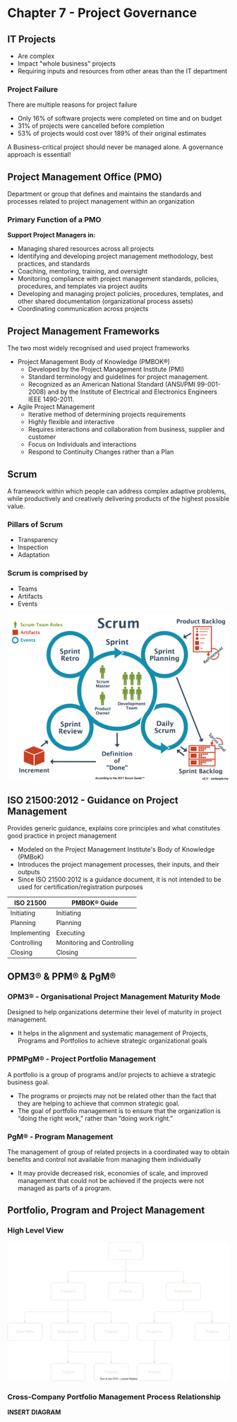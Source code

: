 # Chapter 7 - Project Governance

## IT Projects

- Are complex
- Impact "whole business" projects
- Requiring inputs and resources from other areas than the IT department

### Project Failure

There are multiple reasons for project failure

- Only 16% of software projects were completed on time and on budget
- 31% of projects were cancelled before completion
- 53% of projects would cost over 189% of their original estimates

A Business-critical project should never be managed alone. A governance approach is essential!

## Project Management Office (PMO)

Department or group that defines and maintains the standards and processes related to project management within an organization

### Primary Function of a PMO

**Support Project Managers in:**

- Managing shared resources across all projects
- Identifying and developing project management methodology, best practices, and standards
- Coaching, mentoring, training, and oversight
- Monitoring compliance with project management standards, policies, procedures, and templates via project audits
- Developing and managing project policies, procedures, templates, and other shared documentation (organizational process assets)
- Coordinating communication across projects

## Project Management Frameworks

The two most widely recognised and used project frameworks

- Project Management Body of Knowledge (PMBOK®)
  - Developed by the Project Management Institute (PMI)
  - Standard terminology and guidelines for project management.
  - Recognized as an American National Standard (ANSI/PMI 99-001-2008) and by the Institute of Electrical and Electronics Engineers IEEE 1490-2011.
- Agile Project Management
  - Iterative method of determining projects requirements
  - Highly flexible and interactive
  - Requires interactions and collaboration from business, supplier and customer
  - Focus on Individuals and interactions
  - Respond to Continuity Changes rather than a Plan

## Scrum

A framework within which people can address complex adaptive problems, while productively and creatively delivering products of the highest possible value.

### Pillars of Scrum

- Transparency
- Inspection
- Adaptation

### Scrum is comprised by

- Teams
- Artifacts
- Events

![Scrum Diagram](../assets/scrum-diagram.webp)

## ISO 21500:2012 - Guidance on Project Management

Provides generic guidance, explains core principles and what constitutes good practice in project management

- Modeled on the Project Management Institute's Body of Knowledge (PMBoK)
- Introduces the project management processes, their inputs, and their outputs
- Since ISO 21500:2012 is a guidance document, it is not intended to be used for certification/registration purposes

| ISO 21500    | PMBOK® Guide               |
| ------------ | -------------------------- |
| Initiating   | Initiating                 |
| Planning     | Planning                   |
| Implementing | Executing                  |
| Controlling  | Monitoring and Controlling |
| Closing      | Closing                    |

## OPM3&reg; & PPM&reg; & PgM&reg;

### OPM3&reg; - Organisational Project Management Maturity Mode

Designed to help organizations determine their level of maturity in project management.

- It helps in the alignment and systematic management of Projects, Programs and Portfolios to achieve strategic organizational goals

### PPMPgM&reg; - Project Portfolio Management

A portfolio is a group of programs and/or projects to achieve a strategic business goal.

- The programs or projects may not be related other than the fact that they are helping to achieve that common strategic goal.
- The goal of portfolio management is to ensure that the organization is “doing the right work,” rather than “doing work right.”

### PgM&reg; - Program Management

The management of group of related projects in a coordinated way to obtain benefits and control not available from managing them individually

- It may provide decreased risk, economies of scale, and improved management that could not be achieved if the projects were not managed as parts of a program.

## Portfolio, Program and Project Management

### High Level View

![High Level View Diagram](../assets/ch7-diagram-2.drawio.svg)

### Cross-Company Portfolio Management Process Relationship

**INSERT DIAGRAM**
